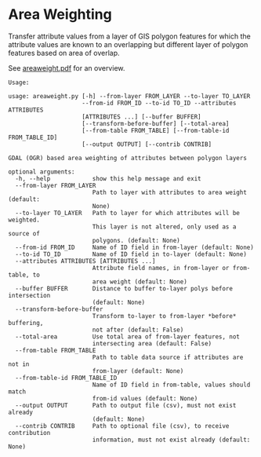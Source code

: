 # Area Weighting

Transfer attribute values from a layer of GIS polygon features for which
the attribute values are known to an overlapping but different layer of
polygon features based on area of overlap.

See [areaweight.pdf](./areaweight.pdf) for an overview.

    Usage:
    
    usage: areaweight.py [-h] --from-layer FROM_LAYER --to-layer TO_LAYER
                         --from-id FROM_ID --to-id TO_ID --attributes ATTRIBUTES
                         [ATTRIBUTES ...] [--buffer BUFFER]
                         [--transform-before-buffer] [--total-area]
                         [--from-table FROM_TABLE] [--from-table-id FROM_TABLE_ID]
                         [--output OUTPUT] [--contrib CONTRIB]

    GDAL (OGR) based area weighting of attributes between polygon layers
    
    optional arguments:
      -h, --help            show this help message and exit
      --from-layer FROM_LAYER
                            Path to layer with attributes to area weight (default:
                            None)
      --to-layer TO_LAYER   Path to layer for which attributes will be weighted.
                            This layer is not altered, only used as a source of
                            polygons. (default: None)
      --from-id FROM_ID     Name of ID field in from-layer (default: None)
      --to-id TO_ID         Name of ID field in to-layer (default: None)
      --attributes ATTRIBUTES [ATTRIBUTES ...]
                            Attribute field names, in from-layer or from-table, to
                            area weight (default: None)
      --buffer BUFFER       Distance to buffer to-layer polys before intersection
                            (default: None)
      --transform-before-buffer
                            Transform to-layer to from-layer *before* buffering,
                            not after (default: False)
      --total-area          Use total area of from-layer features, not
                            intersecting area (default: False)
      --from-table FROM_TABLE
                            Path to table data source if attributes are not in
                            from-layer (default: None)
      --from-table-id FROM_TABLE_ID
                            Name of ID field in from-table, values should match
                            from-id values (default: None)
      --output OUTPUT       Path to output file (csv), must not exist already
                            (default: None)
      --contrib CONTRIB     Path to optional file (csv), to receive contribution
                            information, must not exist already (default: None)
